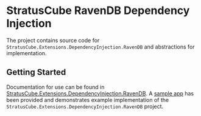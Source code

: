 # StratusCube RavenDB Dependency Injection

The project contains source code for `StratusCube.Extensions.DependencyInjection.RavenDB` and abstractions for implementation. 

## Getting Started

Documentation for use can be found in [StratusCube.Extensions.DependencyInjection.RavenDB](StratusCube.Extensions.DependencyInjection.RavenDB/README.md). A [sample app](SampleApp/Program.cs/#L5) has been provided and demonstrates example implementation of the `StratusCube.Extensions.DependencyInjection.RavenDB` project.